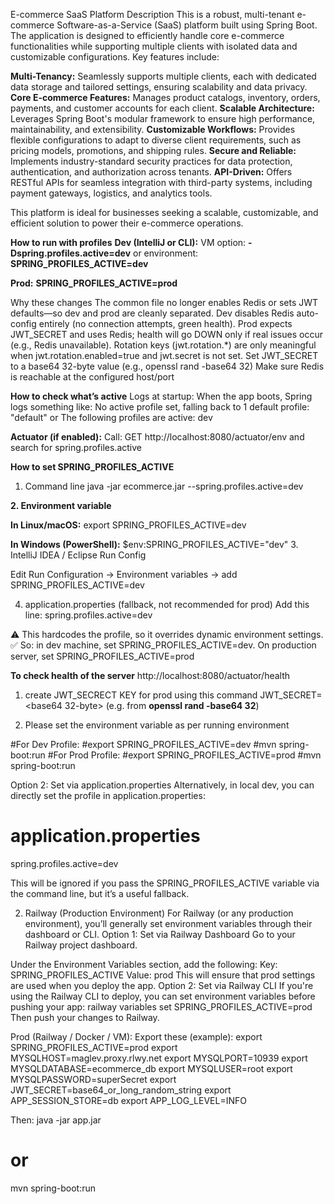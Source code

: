 E-commerce SaaS Platform Description
This is a robust, multi-tenant e-commerce Software-as-a-Service (SaaS) platform built using Spring Boot. The application is designed to efficiently handle core e-commerce functionalities while supporting multiple clients with isolated data and customizable configurations. Key features include:

**Multi-Tenancy:** Seamlessly supports multiple clients, each with dedicated data storage and tailored settings, ensuring scalability and data privacy.
**Core E-commerce Features:** Manages product catalogs, inventory, orders, payments, and customer accounts for each client.
**Scalable Architecture:** Leverages Spring Boot's modular framework to ensure high performance, maintainability, and extensibility.
**Customizable Workflows:** Provides flexible configurations to adapt to diverse client requirements, such as pricing models, promotions, and shipping rules.
**Secure and Reliable:** Implements industry-standard security practices for data protection, authentication, and authorization across tenants.
**API-Driven:** Offers RESTful APIs for seamless integration with third-party systems, including payment gateways, logistics, and analytics tools.

This platform is ideal for businesses seeking a scalable, customizable, and efficient solution to power their e-commerce operations.


**How to run with profiles**
**Dev (IntelliJ or CLI):**
VM option: **-Dspring.profiles.active=dev**
or environment: **SPRING_PROFILES_ACTIVE=dev**

**Prod:**
**SPRING_PROFILES_ACTIVE=prod**

Why these changes
The common file no longer enables Redis or sets JWT defaults—so dev and prod are cleanly separated.
Dev disables Redis auto-config entirely (no connection attempts, green health).
Prod expects JWT_SECRET and uses Redis; health will go DOWN only if real issues occur (e.g., Redis unavailable).
Rotation keys (jwt.rotation.*) are only meaningful when jwt.rotation.enabled=true and jwt.secret is not set.
Set JWT_SECRET to a base64 32-byte value (e.g., openssl rand -base64 32)
Make sure Redis is reachable at the configured host/port


**How to check what’s active**
Logs at startup:
When the app boots, Spring logs something like:
No active profile set, falling back to 1 default profile: "default"
or
The following profiles are active: dev

**Actuator (if enabled):**
Call:
GET http://localhost:8080/actuator/env
and search for spring.profiles.active



**How to set SPRING_PROFILES_ACTIVE**
1. Command line
java -jar ecommerce.jar --spring.profiles.active=dev

**2. Environment variable**

**In Linux/macOS:**
export SPRING_PROFILES_ACTIVE=dev


**In Windows (PowerShell):**
$env:SPRING_PROFILES_ACTIVE="dev"
3. IntelliJ IDEA / Eclipse Run Config

Edit Run Configuration → Environment variables → add
SPRING_PROFILES_ACTIVE=dev

4. application.properties (fallback, not recommended for prod)
Add this line:
spring.profiles.active=dev

⚠️ This hardcodes the profile, so it overrides dynamic environment settings.
✅ So: in dev machine, set SPRING_PROFILES_ACTIVE=dev.
On production server, set SPRING_PROFILES_ACTIVE=prod

**To check health of the server**
http://localhost:8080/actuator/health

1. create JWT_SECRECT KEY for prod using this command
JWT_SECRET=<base64 32-byte> (e.g. from **openssl rand -base64 32**)



1. Please set the environment variable as per running environment

#For Dev Profile:
#export SPRING_PROFILES_ACTIVE=dev
#mvn spring-boot:run
#For Prod Profile:
#export SPRING_PROFILES_ACTIVE=prod
#mvn spring-boot:run

Option 2: Set via application.properties
Alternatively, in local dev, you can directly set the profile in application.properties:
# application.properties
spring.profiles.active=dev


This will be ignored if you pass the SPRING_PROFILES_ACTIVE variable via the command line, but it’s a useful fallback.


2. Railway (Production Environment)
For Railway (or any production environment), you’ll generally set environment variables through their dashboard or CLI.
Option 1: Set via Railway Dashboard
Go to your Railway project dashboard.

Under the Environment Variables section, add the following:
Key: SPRING_PROFILES_ACTIVE
Value: prod
This will ensure that prod settings are used when you deploy the app.
Option 2: Set via Railway CLI
If you're using the Railway CLI to deploy, you can set environment variables before pushing your app:
railway variables set SPRING_PROFILES_ACTIVE=prod
Then push your changes to Railway.


Prod (Railway / Docker / VM):
Export these (example):
export SPRING_PROFILES_ACTIVE=prod
export MYSQLHOST=maglev.proxy.rlwy.net
export MYSQLPORT=10939
export MYSQLDATABASE=ecommerce_db
export MYSQLUSER=root
export MYSQLPASSWORD=superSecret
export JWT_SECRET=base64_or_long_random_string
export APP_SESSION_STORE=db
export APP_LOG_LEVEL=INFO

Then:
java -jar app.jar
# or
mvn spring-boot:run
